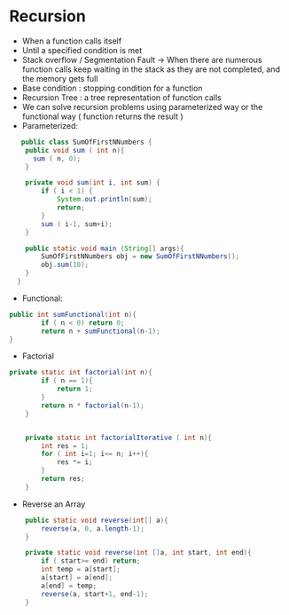 # Recursion
* When a function calls itself
* Until a specified condition is met
* Stack overflow / Segmentation Fault -> When there are numerous function calls keep waiting in the stack as they are not completed, and the memory gets full
* Base condition : stopping condition for a function
* Recursion Tree : a tree representation of function calls
* We can solve recursion problems using parameterized way or the functional way ( function returns the result )
* Parameterized:
```Java
   public class SumOfFirstNNumbers {
    public void sum ( int n){
      sum ( n, 0);
    }

    private void sum(int i, int sum) {
        if ( i < 1) {
            System.out.println(sum);
            return;
        }
        sum ( i-1, sum+i);
    }

    public static void main (String[] args){
        SumOfFirstNNumbers obj = new SumOfFirstNNumbers();
        obj.sum(10);
    }
  }
```
* Functional:
```Java
public int sumFunctional(int n){
        if ( n < 0) return 0;
        return n + sumFunctional(n-1);
}
```

* Factorial
```Java
private static int factorial(int n){
        if ( n == 1){
            return 1;
        }
        return n * factorial(n-1);
    }


    private static int factorialIterative ( int n){
        int res = 1;
        for ( int i=1; i<= n; i++){
            res *= i;
        }
        return res;
    }

```

* Reverse an Array
```Java
    public static void reverse(int[] a){
        reverse(a, 0, a.length-1);
    }

    private static void reverse(int []a, int start, int end){
        if ( start>= end) return;
        int temp = a[start];
        a[start] = a[end];
        a[end] = temp;
        reverse(a, start+1, end-1);
    }
```